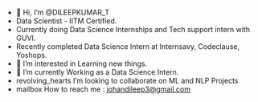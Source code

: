 - 👋 Hi, I’m @DILEEPKUMAR_T
-   Data Scientist - IITM Certified.
-   Currently doing Data Science Internships and Tech support intern with GUVI.
-   Recently completed Data Science Intern at Internsavy, Codeclause, Yoshops.
- 👀 I’m interested in Learning new things.
- 🌱 I’m currently Working as a Data Science Intern.
- revolving_hearts I’m looking to collaborate on ML and NLP Projects
- mailbox How to reach me : johandileep3@gmail.com
